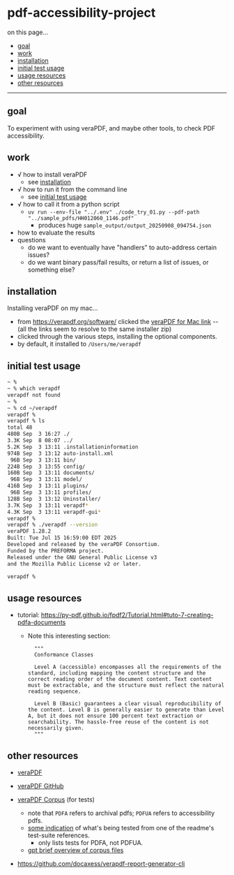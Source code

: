 # pdf-accessibility-project

on this page...
- [goal](#goal)
- [work](#work)
- [installation](#installation)
- [initial test usage](#initial-test-usage)
- [usage resources](#usage-resources)
- [other resources](#other-resources)

---


## goal

To experiment with using veraPDF, and maybe other tools, to check PDF accessibility.


## work

- √ how to install veraPDF
    - see [installation](#installation)
- √ how to run it from the command line
    - see [initial test usage](#initial-test-usage)
- √ how to call it from a python script
    - `uv run --env-file "../.env" ./code_try_01.py --pdf-path "../sample_pdfs/HH012060_1146.pdf"`
        - produces huge `sample_output/output_20250908_094754.json`
- how to evaluate the results
- questions
    - do we want to eventually have "handlers" to auto-address certain issues?
    - do we want binary pass/fail results, or return a list of issues, or something else?


## installation

Installing veraPDF on my mac...

- from https://verapdf.org/software/ clicked the [veraPDF for Mac link][mac-link] -- (all the links seem to resolve to the same installer zip)
- clicked through the various steps, installing the optional components.
- by default, it installed to `/Users/me/verapdf`

[mac-link]: https://software.verapdf.org/rel/verapdf-installer.zip



## initial test usage

```bash
~ % 
~ % which verapdf
verapdf not found
~ % 
~ % cd ~/verapdf 
verapdf % 
verapdf % ls
total 48
480B Sep  3 16:27 ./
3.3K Sep  8 08:07 ../
5.2K Sep  3 13:11 .installationinformation
974B Sep  3 13:12 auto-install.xml
 96B Sep  3 13:11 bin/
224B Sep  3 13:55 config/
160B Sep  3 13:11 documents/
 96B Sep  3 13:11 model/
416B Sep  3 13:11 plugins/
 96B Sep  3 13:11 profiles/
128B Sep  3 13:12 Uninstaller/
3.7K Sep  3 13:11 verapdf*
4.3K Sep  3 13:11 verapdf-gui*
verapdf % 
verapdf % ./verapdf --version
veraPDF 1.28.2
Built: Tue Jul 15 16:59:00 EDT 2025
Developed and released by the veraPDF Consortium.
Funded by the PREFORMA project.
Released under the GNU General Public License v3
and the Mozilla Public License v2 or later.

verapdf % 
```


## usage resources

- tutorial: <https://py-pdf.github.io/fpdf2/Tutorial.html#tuto-7-creating-pdfa-documents>
    - Note this interesting section: 

            """
            Conformance Classes
            
            Level A (accessible) encompasses all the requirements of the standard, including mapping the content structure and the correct reading order of the document content. Text content must be extractable, and the structure must reflect the natural reading sequence.

            Level B (Basic) guarantees a clear visual reproducibility of the content. Level B is generally easier to generate than Level A, but it does not ensure 100 percent text extraction or searchability. The hassle-free reuse of the content is not necessarily given.
            """


## other resources

- [veraPDF](https://verapdf.org/)
- [veraPDF GitHub](https://github.com/verapdf)
- [veraPDF Corpus](https://github.com/verapdf/verapdf-corpus) (for tests)
    - note that `PDFA` refers to archival pdfs; `PDFUA` refers to accessibility pdfs.
    - [some indication][some-info] of what's being tested from one of the readme's test-suite references.
        - only lists tests for PDFA, not PDFUA.
    - [gpt brief overview of corpus files][brief-overview]

- https://github.com/docaxess/verapdf-report-generator-cli

[some-info]: <https://github.com/bfocom/pdfa-testsuite/blob/master/description.txt>
[brief-overview]: <https://github.com/birkin/pdf_accessibility_project/blob/main/VeraPDF_Corpus_Summary.md>

